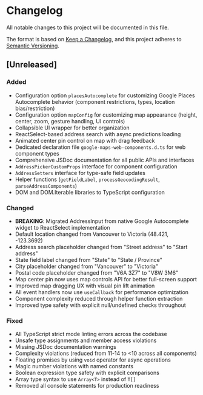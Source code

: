 # Changelog

All notable changes to this project will be documented in this file.

The format is based on [Keep a Changelog](https://keepachangelog.com/en/1.0.0/),
and this project adheres to [Semantic Versioning](https://semver.org/spec/v2.0.0.html).

## [Unreleased]

### Added

- Configuration option `placesAutocomplete` for customizing Google Places Autocomplete
  behavior (component restrictions, types, location bias/restriction)
- Configuration option `mapConfig` for customizing map appearance (height, center, zoom,
  gesture handling, UI controls)
- Collapsible UI wrapper for better organization
- ReactSelect-based address search with async predictions loading
- Animated center pin control on map with drag feedback
- Dedicated declaration file `google-maps-web-components.d.ts` for web component types
- Comprehensive JSDoc documentation for all public APIs and interfaces
- `AddressPickerCustomProps` interface for component configuration
- `AddressSetters` interface for type-safe field updates
- Helper functions (`getFieldLabel`, `processGeocodingResult`, `parseAddressComponents`)
- DOM and DOM.Iterable libraries to TypeScript configuration

### Changed

- **BREAKING**: Migrated AddressInput from native Google Autocomplete widget to
  ReactSelect implementation
- Default location changed from Vancouver to Victoria (48.421, -123.3692)
- Address search placeholder changed from "Street address" to "Start address"
- State field label changed from "State" to "State / Province"
- City placeholder changed from "Vancouver" to "Victoria"
- Postal code placeholder changed from "V6A 3Z7" to "V8W 3M6"
- Map center pin now uses map controls API for better full-screen support
- Improved map dragging UX with visual pin lift animation
- All event handlers now use `useCallback` for performance optimization
- Component complexity reduced through helper function extraction
- Improved type safety with explicit null/undefined checks throughout

### Fixed

- All TypeScript strict mode linting errors across the codebase
- Unsafe type assignments and member access violations
- Missing JSDoc documentation warnings
- Complexity violations (reduced from 11-14 to <10 across all components)
- Floating promises by using `void` operator for async operations
- Magic number violations with named constants
- Boolean expression type safety with explicit comparisons
- Array type syntax to use `Array<T>` instead of `T[]`
- Removed all console statements for production readiness
